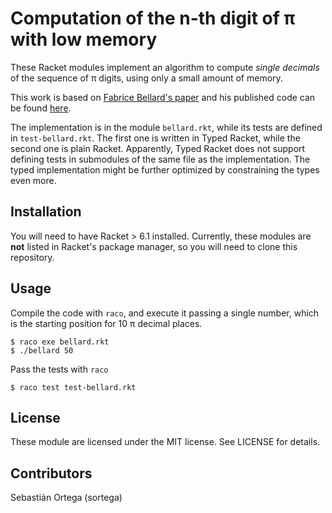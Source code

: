 # Computation of the n-th digit of π with low memory

These Racket modules implement an algorithm to compute *single decimals* of the
sequence of π digits, using only a small amount of memory.

This work is based on [Fabrice Bellard's paper](http://bellard.org/pi/pi_n2/pi_n2.html)
and his published code can be found [here](http://bellard.org/pi/pi.c).

The implementation is in the module `bellard.rkt`, while its tests are defined
in `test-bellard.rkt`. The first one is written in Typed Racket, while the
second one is plain Racket. Apparently, Typed Racket does not support defining
tests in submodules of the same file as the implementation. The typed
implementation might be further optimized by constraining the types even more.
 

## Installation

You will need to have Racket > 6.1 installed. Currently, these modules are
**not** listed in Racket's package manager, so you will need to clone this
repository.

## Usage

Compile the code with `raco`, and execute it passing a single number, which is
the starting position for 10 π decimal places.

    $ raco exe bellard.rkt
    $ ./bellard 50

Pass the tests with `raco`

    $ raco test test-bellard.rkt

## License

These module are licensed under the MIT license. See LICENSE for details.

## Contributors

Sebastián Ortega (sortega)
